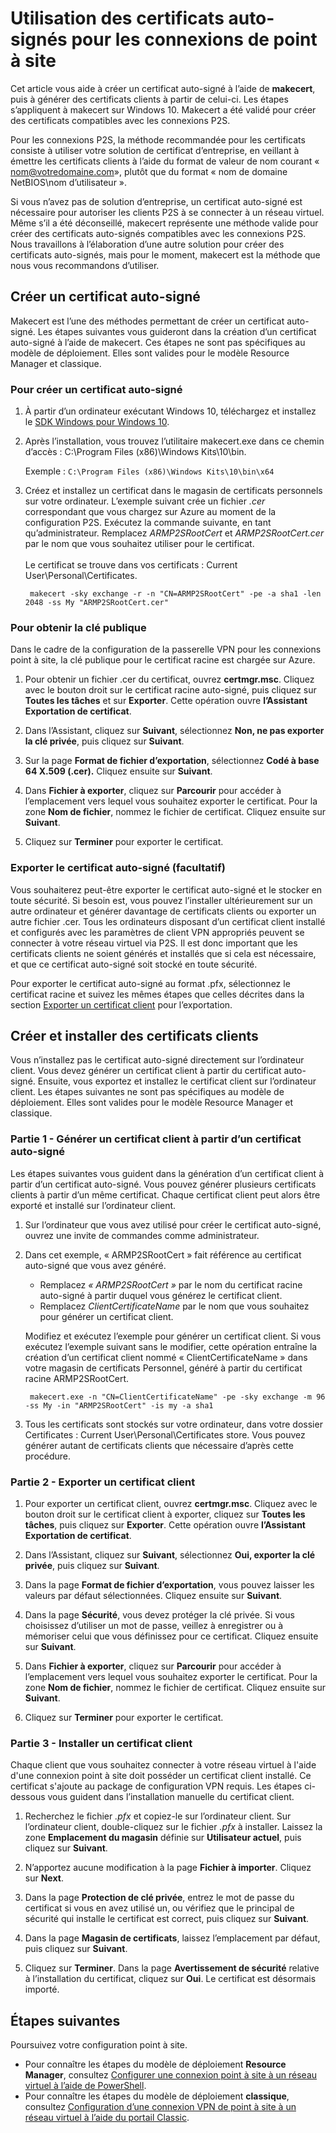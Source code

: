 <properties 
   pageTitle="Créer des certificats auto-signés pour les connexions intersite de réseau virtuel point à site à l’aide de makecert | Microsoft Azure"
   description="Cet article explique comment utiliser makecert pour créer des certificats auto-signés sur Windows 10."
   services="vpn-gateway"
   documentationCenter="na"
   authors="cherylmc"
   manager="carmonm"
   editor=""
   tags="azure-resource-manager"/>
<tags 
   ms.service="vpn-gateway"
   ms.devlang="na"
   ms.topic="article"
   ms.tgt_pltfrm="na"
   ms.workload="infrastructure-services"
   ms.date="08/22/2016"
   ms.author="cherylmc" />

# Utilisation des certificats auto-signés pour les connexions de point à site

Cet article vous aide à créer un certificat auto-signé à l’aide de **makecert**, puis à générer des certificats clients à partir de celui-ci. Les étapes s’appliquent à makecert sur Windows 10. Makecert a été validé pour créer des certificats compatibles avec les connexions P2S.

Pour les connexions P2S, la méthode recommandée pour les certificats consiste à utiliser votre solution de certificat d’entreprise, en veillant à émettre les certificats clients à l’aide du format de valeur de nom courant « nom@votredomaine.com», plutôt que du format « nom de domaine NetBIOS\\nom d’utilisateur ».

Si vous n’avez pas de solution d’entreprise, un certificat auto-signé est nécessaire pour autoriser les clients P2S à se connecter à un réseau virtuel. Même s’il a été déconseillé, makecert représente une méthode valide pour créer des certificats auto-signés compatibles avec les connexions P2S. Nous travaillons à l’élaboration d’une autre solution pour créer des certificats auto-signés, mais pour le moment, makecert est la méthode que nous vous recommandons d’utiliser.

## Créer un certificat auto-signé

Makecert est l’une des méthodes permettant de créer un certificat auto-signé. Les étapes suivantes vous guideront dans la création d’un certificat auto-signé à l’aide de makecert. Ces étapes ne sont pas spécifiques au modèle de déploiement. Elles sont valides pour le modèle Resource Manager et classique.

### Pour créer un certificat auto-signé

1. À partir d’un ordinateur exécutant Windows 10, téléchargez et installez le [SDK Windows pour Windows 10](https://dev.windows.com/fr-FR/downloads/windows-10-sdk).

2. Après l’installation, vous trouvez l’utilitaire makecert.exe dans ce chemin d’accès : C:\\Program Files (x86)\\Windows Kits\\10\\bin<arch>.
		
	Exemple : `C:\Program Files (x86)\Windows Kits\10\bin\x64`

3. Créez et installez un certificat dans le magasin de certificats personnels sur votre ordinateur. L’exemple suivant crée un fichier *.cer* correspondant que vous chargez sur Azure au moment de la configuration P2S. Exécutez la commande suivante, en tant qu’administrateur. Remplacez *ARMP2SRootCert* et *ARMP2SRootCert.cer* par le nom que vous souhaitez utiliser pour le certificat.<br><br>Le certificat se trouve dans vos certificats : Current User\\Personal\\Certificates.

    	makecert -sky exchange -r -n "CN=ARMP2SRootCert" -pe -a sha1 -len 2048 -ss My "ARMP2SRootCert.cer"


###  <a name="rootpublickey"></a>Pour obtenir la clé publique

Dans le cadre de la configuration de la passerelle VPN pour les connexions point à site, la clé publique pour le certificat racine est chargée sur Azure.

1. Pour obtenir un fichier .cer du certificat, ouvrez **certmgr.msc**. Cliquez avec le bouton droit sur le certificat racine auto-signé, puis cliquez sur **Toutes les tâches** et sur **Exporter**. Cette opération ouvre **l’Assistant Exportation de certificat**.

2. Dans l’Assistant, cliquez sur **Suivant**, sélectionnez **Non, ne pas exporter la clé privée**, puis cliquez sur **Suivant**.

3. Sur la page **Format de fichier d’exportation**, sélectionnez **Codé à base 64 X.509 (.cer).** Cliquez ensuite sur **Suivant**.

4. Dans **Fichier à exporter**, cliquez sur **Parcourir** pour accéder à l’emplacement vers lequel vous souhaitez exporter le certificat. Pour la zone **Nom de fichier**, nommez le fichier de certificat. Cliquez ensuite sur **Suivant**.

5. Cliquez sur **Terminer** pour exporter le certificat.

 
### Exporter le certificat auto-signé (facultatif)

Vous souhaiterez peut-être exporter le certificat auto-signé et le stocker en toute sécurité. Si besoin est, vous pouvez l’installer ultérieurement sur un autre ordinateur et générer davantage de certificats clients ou exporter un autre fichier .cer. Tous les ordinateurs disposant d’un certificat client installé et configurés avec les paramètres de client VPN appropriés peuvent se connecter à votre réseau virtuel via P2S. Il est donc important que les certificats clients ne soient générés et installés que si cela est nécessaire, et que ce certificat auto-signé soit stocké en toute sécurité.

Pour exporter le certificat auto-signé au format .pfx, sélectionnez le certificat racine et suivez les mêmes étapes que celles décrites dans la section [Exporter un certificat client](#clientkey) pour l’exportation.

## Créer et installer des certificats clients

Vous n’installez pas le certificat auto-signé directement sur l’ordinateur client. Vous devez générer un certificat client à partir du certificat auto-signé. Ensuite, vous exportez et installez le certificat client sur l’ordinateur client. Les étapes suivantes ne sont pas spécifiques au modèle de déploiement. Elles sont valides pour le modèle Resource Manager et classique.

### Partie 1 - Générer un certificat client à partir d’un certificat auto-signé

Les étapes suivantes vous guident dans la génération d’un certificat client à partir d’un certificat auto-signé. Vous pouvez générer plusieurs certificats clients à partir d’un même certificat. Chaque certificat client peut alors être exporté et installé sur l’ordinateur client.

1. Sur l’ordinateur que vous avez utilisé pour créer le certificat auto-signé, ouvrez une invite de commandes comme administrateur.

2. Dans cet exemple, « ARMP2SRootCert » fait référence au certificat auto-signé que vous avez généré.
	- Remplacez *« ARMP2SRootCert »* par le nom du certificat racine auto-signé à partir duquel vous générez le certificat client.
	- Remplacez *ClientCertificateName* par le nom que vous souhaitez pour générer un certificat client.


	Modifiez et exécutez l’exemple pour générer un certificat client. Si vous exécutez l’exemple suivant sans le modifier, cette opération entraîne la création d’un certificat client nommé « ClientCertificateName » dans votre magasin de certificats Personnel, généré à partir du certificat racine ARMP2SRootCert.

    	makecert.exe -n "CN=ClientCertificateName" -pe -sky exchange -m 96 -ss My -in "ARMP2SRootCert" -is my -a sha1

4. Tous les certificats sont stockés sur votre ordinateur, dans votre dossier Certificates : Current User\\Personal\\Certificates store. Vous pouvez générer autant de certificats clients que nécessaire d’après cette procédure.

### <a name="clientkey"></a>Partie 2 - Exporter un certificat client

1. Pour exporter un certificat client, ouvrez **certmgr.msc**. Cliquez avec le bouton droit sur le certificat client à exporter, cliquez sur **Toutes les tâches**, puis cliquez sur **Exporter**. Cette opération ouvre **l’Assistant Exportation de certificat**.

2. Dans l’Assistant, cliquez sur **Suivant**, sélectionnez **Oui, exporter la clé privée**, puis cliquez sur **Suivant**.

3. Dans la page **Format de fichier d’exportation**, vous pouvez laisser les valeurs par défaut sélectionnées. Cliquez ensuite sur **Suivant**.
 
4. Dans la page **Sécurité**, vous devez protéger la clé privée. Si vous choisissez d’utiliser un mot de passe, veillez à enregistrer ou à mémoriser celui que vous définissez pour ce certificat. Cliquez ensuite sur **Suivant**.

5. Dans **Fichier à exporter**, cliquez sur **Parcourir** pour accéder à l’emplacement vers lequel vous souhaitez exporter le certificat. Pour la zone **Nom de fichier**, nommez le fichier de certificat. Cliquez ensuite sur **Suivant**.

6. Cliquez sur **Terminer** pour exporter le certificat.

### Partie 3 - Installer un certificat client

Chaque client que vous souhaitez connecter à votre réseau virtuel à l'aide d'une connexion point à site doit posséder un certificat client installé. Ce certificat s'ajoute au package de configuration VPN requis. Les étapes ci-dessous vous guident dans l’installation manuelle du certificat client.

1. Recherchez le fichier *.pfx* et copiez-le sur l’ordinateur client. Sur l’ordinateur client, double-cliquez sur le fichier *.pfx* à installer. Laissez la zone **Emplacement du magasin** définie sur **Utilisateur actuel**, puis cliquez sur **Suivant**.

2. N’apportez aucune modification à la page **Fichier à importer**. Cliquez sur **Next**.

3. Dans la page **Protection de clé privée**, entrez le mot de passe du certificat si vous en avez utilisé un, ou vérifiez que le principal de sécurité qui installe le certificat est correct, puis cliquez sur **Suivant**.

4. Dans la page **Magasin de certificats**, laissez l’emplacement par défaut, puis cliquez sur **Suivant**.

5. Cliquez sur **Terminer**. Dans la page **Avertissement de sécurité** relative à l’installation du certificat, cliquez sur **Oui**. Le certificat est désormais importé.

## Étapes suivantes

Poursuivez votre configuration point à site.

- Pour connaître les étapes du modèle de déploiement **Resource Manager**, consultez [Configurer une connexion point à site à un réseau virtuel à l’aide de PowerShell](vpn-gateway-howto-point-to-site-rm-ps.md).
- Pour connaître les étapes du modèle de déploiement **classique**, consultez [Configuration d’une connexion VPN de point à site à un réseau virtuel à l’aide du portail Classic](vpn-gateway-point-to-site-create.md).

<!---HONumber=AcomDC_0831_2016-->
